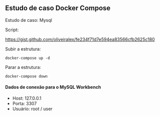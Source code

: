## Estudo de caso Docker Compose

Estudo de caso: Mysql

Script:

https://gist.github.com/oliveiralex/fe234f71d7e594ea83566cfb2625c180

Subir a estrutura:

``` 
docker-compose up -d
```

Parar a estrutura:
```
docker-compose down
```

#### Dados de conexão para o MySQL Workbench
- Host: 127.0.0.1
- Porta: 3307
- Usuário: root / user
